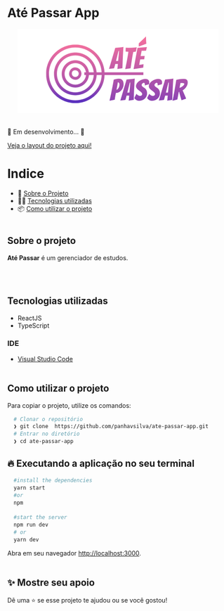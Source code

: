 # Até Passar App

<div align='center'>
  <img src='./public/logo.svg' alt='Logo Markee App' />
</div>
<br/>

:construction: Em desenvolvimento... :construction:

[Veja o layout do projeto aqui!](https://www.figma.com/file/AQz8VzKTacHCEcZeYow2Dy/gerenciador-de-estudos?node-id=361%3A3837)

# Indice

- 📂 [Sobre o Projeto](#sobre-o-projeto)
- 👨‍💻️ [Tecnologias utilizadas](#tecnologias-utilizadas)
- 📦️ [Como utilizar o projeto](#como-utilizar-o-projeto)
<br/><br/>

## Sobre o projeto
**Até Passar** é um gerenciador de estudos.

<br/><br/>

## Tecnologias utilizadas
- ReactJS
- TypeScript

### IDE
- [Visual Studio Code](https://code.visualstudio.com/)
<br/><br/>

## Como utilizar o projeto

Para copiar o projeto, utilize os comandos:
```bash
  # Clonar o repositório
  ❯ git clone  https://github.com/panhavsilva/ate-passar-app.git
  # Entrar no diretório
  ❯ cd ate-passar-app
``` 
## 🔥 Executando a aplicação no seu terminal
```bash
  #install the dependencies
  yarn start
  #or
  npm 

  #start the server
  npm run dev
  # or
  yarn dev
```
Abra em seu navegador [http://localhost:3000](http://localhost:3000).
<br/><br/>

## ✨ Mostre seu apoio

Dê uma ⭐ se esse projeto te ajudou ou se você gostou!
